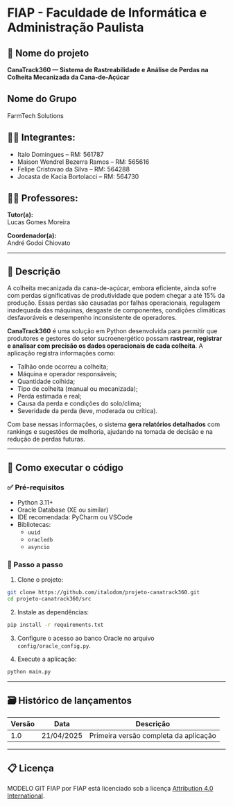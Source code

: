 # FIAP - Faculdade de Informática e Administração Paulista

## 📌 Nome do projeto
**CanaTrack360 — Sistema de Rastreabilidade e Análise de Perdas na Colheita Mecanizada da Cana-de-Açúcar**

## Nome do Grupo

FarmTech Solutions

## 👨‍🎓 Integrantes:
- Italo Domingues – RM: 561787
- Maison Wendrel Bezerra Ramos – RM: 565616
- Felipe Cristovao da Silva – RM: 564288
- Jocasta de Kacia Bortolacci – RM: 564730

## 👩‍🏫 Professores:

**Tutor(a):**  
Lucas Gomes Moreira

**Coordenador(a):**  
André Godoi Chiovato

---

## 📜 Descrição

A colheita mecanizada da cana-de-açúcar, embora eficiente, ainda sofre com perdas significativas de produtividade que podem chegar a até 15% da produção. Essas perdas são causadas por falhas operacionais, regulagem inadequada das máquinas, desgaste de componentes, condições climáticas desfavoráveis e desempenho inconsistente de operadores.

**CanaTrack360** é uma solução em Python desenvolvida para permitir que produtores e gestores do setor sucroenergético possam **rastrear, registrar e analisar com precisão os dados operacionais de cada colheita**. A aplicação registra informações como:

- Talhão onde ocorreu a colheita;
- Máquina e operador responsáveis;
- Quantidade colhida;
- Tipo de colheita (manual ou mecanizada);
- Perda estimada e real;
- Causa da perda e condições do solo/clima;
- Severidade da perda (leve, moderada ou crítica).

Com base nessas informações, o sistema **gera relatórios detalhados** com rankings e sugestões de melhoria, ajudando na tomada de decisão e na redução de perdas futuras.

---

## 🔧 Como executar o código

### ✅ Pré-requisitos

- Python 3.11+
- Oracle Database (XE ou similar)
- IDE recomendada: PyCharm ou VSCode
- Bibliotecas:
    - `uuid` 
    - `oracledb`
    - `asyncio`

### 🚀 Passo a passo

1. Clone o projeto:
```bash
git clone https://github.com/italodom/projeto-canatrack360.git
cd projeto-canatrack360/src
```

2. Instale as dependências:
```bash
pip install -r requirements.txt
```

3. Configure o acesso ao banco Oracle no arquivo `config/oracle_config.py`.

4. Execute a aplicação:
```bash
python main.py
```

---

## 🗃 Histórico de lançamentos

| Versão | Data       | Descrição                        |
|------|------------|----------------------------------|
| 1.0  | 21/04/2025 | Primeira versão completa da aplicação |

---

## 📋 Licença

MODELO GIT FIAP por FIAP está licenciado sob a licença [Attribution 4.0 International](https://creativecommons.org/licenses/by/4.0/).
